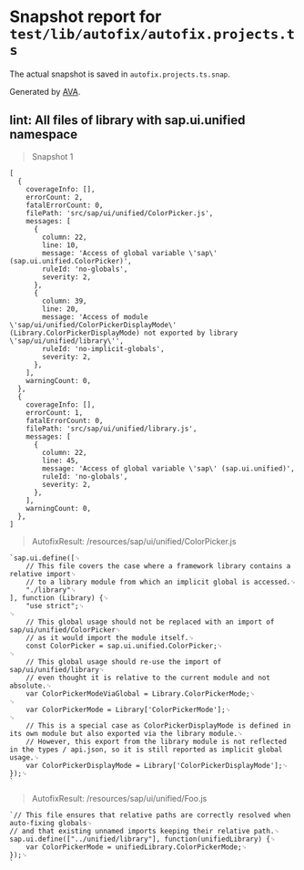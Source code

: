 # Snapshot report for `test/lib/autofix/autofix.projects.ts`

The actual snapshot is saved in `autofix.projects.ts.snap`.

Generated by [AVA](https://avajs.dev).

## lint: All files of library with sap.ui.unified namespace

> Snapshot 1

    [
      {
        coverageInfo: [],
        errorCount: 2,
        fatalErrorCount: 0,
        filePath: 'src/sap/ui/unified/ColorPicker.js',
        messages: [
          {
            column: 22,
            line: 10,
            message: 'Access of global variable \'sap\' (sap.ui.unified.ColorPicker)',
            ruleId: 'no-globals',
            severity: 2,
          },
          {
            column: 39,
            line: 20,
            message: 'Access of module \'sap/ui/unified/ColorPickerDisplayMode\' (Library.ColorPickerDisplayMode) not exported by library \'sap/ui/unified/library\'',
            ruleId: 'no-implicit-globals',
            severity: 2,
          },
        ],
        warningCount: 0,
      },
      {
        coverageInfo: [],
        errorCount: 1,
        fatalErrorCount: 0,
        filePath: 'src/sap/ui/unified/library.js',
        messages: [
          {
            column: 22,
            line: 45,
            message: 'Access of global variable \'sap\' (sap.ui.unified)',
            ruleId: 'no-globals',
            severity: 2,
          },
        ],
        warningCount: 0,
      },
    ]

> AutofixResult: /resources/sap/ui/unified/ColorPicker.js

    `sap.ui.define([␊
    	// This file covers the case where a framework library contains a relative import␊
    	// to a library module from which an implicit global is accessed.␊
    	"./library"␊
    ], function (Library) {␊
    	"use strict";␊
    ␊
    	// This global usage should not be replaced with an import of sap/ui/unified/ColorPicker␊
    	// as it would import the module itself.␊
    	const ColorPicker = sap.ui.unified.ColorPicker;␊
    ␊
    	// This global usage should re-use the import of sap/ui/unified/library␊
    	// even thought it is relative to the current module and not absolute.␊
    	var ColorPickerModeViaGlobal = Library.ColorPickerMode;␊
    ␊
    	var ColorPickerMode = Library['ColorPickerMode'];␊
    ␊
    	// This is a special case as ColorPickerDisplayMode is defined in its own module but also exported via the library module.␊
    	// However, this export from the library module is not reflected in the types / api.json, so it is still reported as implicit global usage.␊
    	var ColorPickerDisplayMode = Library['ColorPickerDisplayMode'];␊
    });␊
    `

> AutofixResult: /resources/sap/ui/unified/Foo.js

    `// This file ensures that relative paths are correctly resolved when auto-fixing globals␊
    // and that existing unnamed imports keeping their relative path.␊
    sap.ui.define(["../unified/library"], function(unifiedLibrary) {␊
    	var ColorPickerMode = unifiedLibrary.ColorPickerMode;␊
    });␊
    `
